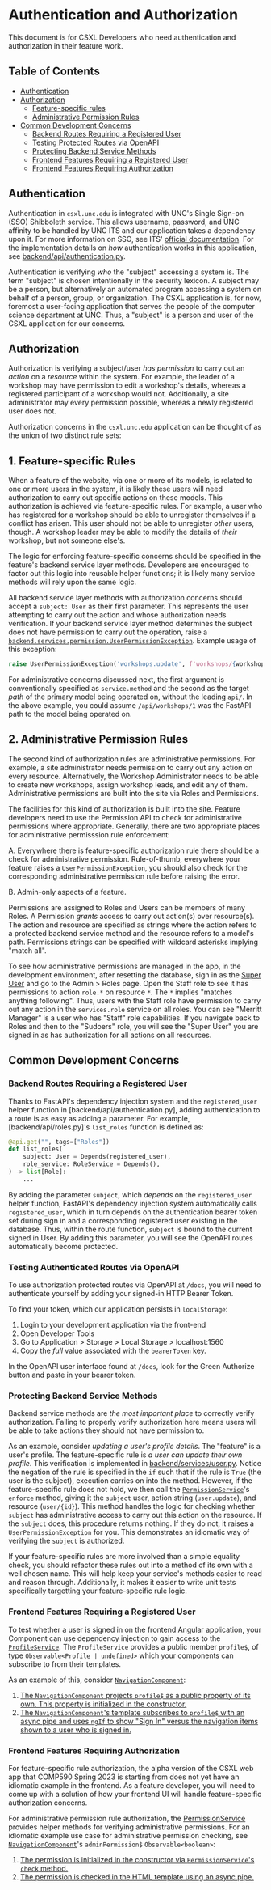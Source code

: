 # Authentication and Authorization

This document is for CSXL Developers who need authentication and authorization in their feature work.

## Table of Contents

* [Authentication](#authentication)
* [Authorization](#authorization)
  * [Feature-specific rules](#1-feature-specific-rules)
  * [Administrative Permission Rules](#2-administrative-permission-rules)
* [Common Development Concerns](#common-development-concerns)
  * [Backend Routes Requiring a Registered User](#backend-routes-requiring-a-registered-user)
  * [Testing Protected Routes via OpenAPI](#testing-authenticated-routes-via-openapi)
  * [Protecting Backend Service Methods](#protecting-backend-service-methods)
  * [Frontend Features Requiring a Registered User](#frontend-features-requiring-a-registered-user)
  * [Frontend Features Requiring Authorization](#frontend-features-requiring-authorization)

## Authentication

Authentication in `csxl.unc.edu` is integrated with UNC's Single Sign-on (SSO) Shibboleth service. This allows username, password, and UNC affinity to be handled by UNC ITS and our application takes a dependency upon it. For more information on SSO, see ITS' [official documentation](https://its.unc.edu/2017/07/24/shibboleth/). For the implementation details on *how* authentication works in this application, see [backend/api/authentication.py](backend/api/authentication.py).

Authentication is verifying *who* the "subject" accessing a system is. The term "subject" is chosen intentionally in the security lexicon. A subject may be a person, but alternatively an automated program accessing a system on behalf of a person, group, or organization. The CSXL application is, for now, foremost a user-facing application that serves the people of the computer science department at UNC. Thus, a "subject" is a person and user of the CSXL application for our concerns.

## Authorization

Authorization is verifying a subject/user *has permission* to carry out an *action* on a *resource* within the system. For example, the leader of a workshop may have permission to edit a workshop's details, whereas a registered participant of a workshop would not. Additionally, a site administrator may every permission possible, whereas a newly registered user does not.

Authorization concerns in the `csxl.unc.edu` application can be thought of as the union of two distinct rule sets:

## 1. Feature-specific Rules

When a feature of the website, via one or more of its models, is related to one or more users in the system, it is likely these users will need authorization to carry out specific actions on these models. This authorization is achieved via feature-specific rules. For example, a user who has registered for a workshop should be able to unregister themselves if a conflict has arisen. This user should not be able to unregister *other* users, though. A workshop leader may be able to modify the details of *their* workshop, but not someone else's.

The logic for enforcing feature-specific concerns should be specified in the feature's backend service layer methods. Developers are encouraged to factor out this logic into reusable helper functions; it is likely many service methods will rely upon the same logic.

All backend service layer methods with authorization concerns should accept a `subject: User` as their first parameter. This represents the user attempting to carry out the action and whose authorization needs verification. If your backend service layer method determines the subject does not have permission to carry out the operation, raise a [`backend.services.permission.UserPermissionException`](backend/services/permission.py). Example usage of this exception:

```python
raise UserPermissionException('workshops.update', f'workshops/{workshop.id}`)
```

For administrative concerns discussed next, the first argument is conventionally specified as `service.method` and the second as the target *path* of the primary model being operated on, without the leading `api/`. In the above example, you could assume `/api/workshops/1` was the FastAPI path to the model being operated on.

## 2. Administrative Permission Rules

The second kind of authorization rules are administrative permissions. For example, a site administrator needs permission to carry out any action on every resource. Alternatively, the Workshop Administrator needs to be able to create new workshops, assign workshop leads, and edit any of them. Administrative permissions are built into the site via Roles and Permissions.

The facilities for this kind of authorization is built into the site. Feature developers need to use the Permission API to check for administrative permissions where appropriate. Generally, there are two appropriate places for administrative permisssion rule enforcement:

A. Everywhere there is feature-specific authorization rule there should be a check for administrative permission. Rule-of-thumb, everywhere your feature raises a `UserPermissionException`, you should also check for the corresponding administrative permission rule before raising the error.

B. Admin-only aspects of a feature.

Permissions are assigned to Roles and Users can be members of many Roles. A Permission *grants* access to carry out action(s) over resource(s). The action and resource are specified as strings where the action refers to a protected backend service method and the resource refers to a model's path. Permissions strings can be specified with wildcard asterisks implying "match all".

To see how administrative permissions are managed in the app, in the development environment, after resetting the database, sign in as the [Super User](http://localhost:1560/auth/as/root/999999999) and go to the Admin > Roles page. Open the Staff role to see it has permissions to action `role.*` on resource `*`. The `*` implies "matches anything following". Thus, users with the Staff role have permission to carry out any action in the `services.role` service on all roles. You can see "Merritt Manager" is a user who has "Staff" role capabilities. If you navigate back to Roles and then to the "Sudoers" role, you will see the "Super User" you are signed in as has authorization for all actions on all resources.

## Common Development Concerns

### Backend Routes Requiring a Registered User

Thanks to FastAPI's dependency injection system and the `registered_user` helper function in [backend/api/authentication.py], adding authentication to a route is as easy as adding a parameter. For example, [backend/api/roles.py]'s `list_roles` function is defined as:

```python
@api.get("", tags=["Roles"])
def list_roles(
    subject: User = Depends(registered_user),
    role_service: RoleService = Depends(),
) -> list[Role]:
    ...
```

By adding the parameter `subject`, which *depends* on the `registered_user` helper function, FastAPI's dependency injection system automatically calls `registered_user`, which in turn depends on the authentication bearer token set during sign in and a corresponding registered user existing in the database. Thus, within the route function, `subject` is bound to the current signed in User. By adding this parameter, you will see the OpenAPI routes automatically become protected.

### Testing Authenticated Routes via OpenAPI

To use authorization protected routes via OpenAPI at `/docs`, you will need to authenticate yourself by adding your signed-in HTTP Bearer Token.

To find your token, which our application persists in `localStorage`:

1. Login to your development application via the front-end
2. Open Developer Tools
3. Go to Application > Storage > Local Storage > localhost:1560
4. Copy the *full* value associated with the `bearerToken` key.

In the OpenAPI user interface found at `/docs`, look for the Green Authorize button and paste in your bearer token.

### Protecting Backend Service Methods

Backend service methods are _the most important place_ to correctly verify authorization. Failing to properly verify authorization here means users will be able to take actions they should not have permission to.

As an example, consider _updating a user's profile details_. The "feature" is a user's profile. The feature-specific rule is _a user can update their own profile_. This verification is implemented in [backend/services/user.py](https://github.com/unc-csxl/csxl.unc.edu/blob/e349bd727f5525a07dc85ed602916470b285e24f/backend/services/user.py#L145). Notice the negation of the rule is specified in the `if` such that if the rule is `True` (the user is the subject), execution carries on into the method. However, if the feature-specific rule does not hold, we then call the [`PermissionService`](backend/services/permission.py)'s `enforce` method, giving it the `subject` user, action string (`user.update`), and resource (`user/{id}`). This method handles the logic for checking whether `subject` has administrative access to carry out this action on the resource. If the `subject` does, this procedure returns nothing. If they do not, it raises a `UserPermissionException` for you. This demonstrates an idiomatic way of verifying the `subject` is authorized.

If your feature-specific rules are more involved than a simple equality check, you should refactor these rules out into a method of its own with a well chosen name. This will help keep your service's methods easier to read and reason through. Additionally, it makes it easier to write unit tests specifically targetting your feature-specific rule logic.

### Frontend Features Requiring a Registered User

To test whether a user is signed in on the frontend Angular application, your Component can
use dependency injection to gain access to the [`ProfileService`](https://github.com/unc-csxl/csxl.unc.edu/blob/main/frontend/src/app/profile/profile.service.ts). The `ProfileService` provides a public member `profile$`, of type `Observable<Profile | undefined>` which your components can subscribe to from their templates. 

As an example of this, consider [`NavigationComponent`](frontend/src/app/navigation):

1. [The `NavigationComponent` projects `profile$` as a public property of its own. This property is initialized in the constructor.](https://github.com/unc-csxl/csxl.unc.edu/blob/e349bd727f5525a07dc85ed602916470b285e24f/frontend/src/app/navigation/navigation.component.ts#L39)
2. [The `NavigationComponent`'s template subscribes to `profile$` with an async pipe and uses `ngIf` to show "Sign In" versus the navigation items shown to a user who is signed in.](https://github.com/unc-csxl/csxl.unc.edu/blob/main/frontend/src/app/navigation/navigation.component.html#L11)

### Frontend Features Requiring Authorization

For feature-specific rule authorization, the alpha version of the CSXL web app that COMP590 Spring 2023 is starting from does not yet have an idiomatic example in the frontend. As a feature developer, you will need to come up with a solution of how your frontend UI will handle feature-specific authorization concerns.

For administrative permission rule authorization, the [PermissionService](frontend/src/app/permission.service.ts) provides helper methods for verifying administrative permissions. For an idiomatic example use case for administrative permission checking, see [`NavigationComponent`](frontend/src/app/navigation)'s `adminPermission$` `Observable<boolean>`:

1. [The permission is initialized in the constructor via `PermissionService`'s `check` method.](https://github.com/unc-csxl/csxl.unc.edu/blob/e349bd727f5525a07dc85ed602916470b285e24f/frontend/src/app/navigation/navigation.component.ts#L41)
2. [The permission is checked in the HTML template using an async pipe.](https://github.com/unc-csxl/csxl.unc.edu/blob/main/frontend/src/app/navigation/navigation.component.html#L13)